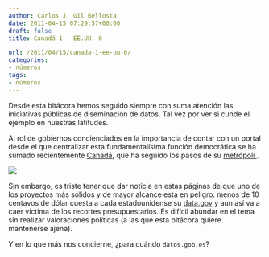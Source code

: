 ```yaml
---
author: Carlos J. Gil Bellosta
date: 2011-04-15 07:29:57+00:00
draft: false
title: Canadá 1 - EE.UU. 0

url: /2011/04/15/canada-1-ee-uu-0/
categories:
- números
tags:
- números
---
```


Desde esta bitácora hemos seguido siempre con suma atención las iniciativas públicas de diseminación de datos. Tal vez por ver si cunde el ejemplo en nuestras latitudes.

Al rol de gobiernos concienciados en la importancia de contar con un portal desde el que centralizar esta fundamentalísima función democrática se ha sumado recientemente [Canadá](http://www.data.gc.ca), que ha seguido los pasos de su [metrópoli ](http://data.gov.uk/).

[![](/wp-uploads/2011/04/logo.png)
](/wp-uploads/2011/04/logo.png)

Sin embargo, es triste tener que dar noticia en estas páginas de que uno de los proyectos más sólidos y de mayor alcance está en peligro: menos de 10 centavos de dólar cuesta a cada estadounidense su [data.gov](http://www.data.gov/) y aun así va a caer víctima de los recortes presupuestarios. Es difícil abundar en el tema sin realizar valoraciones políticas (a las que esta bitácora quiere mantenerse ajena).

Y en lo que más nos concierne, ¿para cuándo `datos.gob.es`?

